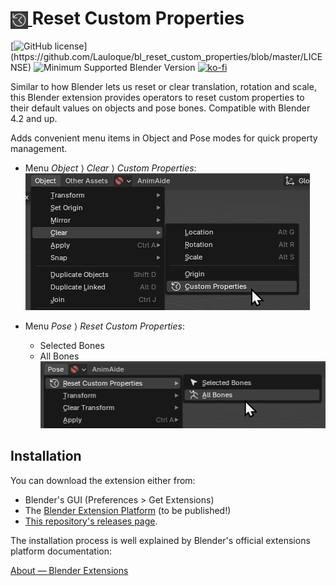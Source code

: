 <h1 tabindex="-1" class="heading-element" dir="auto">
    <a target="_blank" rel="noopener noreferrer" href="Prez/icon.webp">
        <img src="Prez/icon.webp" alt="icon" style="height: 1em; vertical-align: middle;">
    </a>
    Reset Custom Properties
</h1>

[![GitHub license](https://img.shields.io/github/license/Lauloque/bl_reset_custom_properties?style=for-the-badge&labelColor=rgb(63,64,64))](https://github.com/Lauloque/bl_reset_custom_properties/blob/master/LICENSE) ![Minimum Supported Blender Version](https://img.shields.io/badge/Blender-4.2LTS+-green?style=for-the-badge&logo=blender&logoColor=white&labelColor=rgb(64,64,64)) [![ko-fi](https://ko-fi.com/img/githubbutton_sm.svg)](https://ko-fi.com/H2H818FHX)

Similar to how Blender lets us reset or clear translation, rotation and scale, this Blender extension provides operators to reset custom properties to their default values on objects and pose bones. Compatible with Blender 4.2 and up.

Adds convenient menu items in Object and Pose modes for quick property management.

- Menu _Object_ &rang; _Clear_ &rang; _Custom Properties_:  
    ![menu object](Prez/menu_object.webp)

- Menu _Pose_ &rang; _Reset Custom Properties_:  
    - Selected Bones  
    - All Bones  
    ![menu object](Prez/menu_pose.webp)

## Installation

You can download the extension either from:

- Blender's GUI (Preferences > Get Extensions)
- The [Blender Extension Platform](https://extensions.blender.org/add-ons/reset_custom_properties/) (to be published!)
- [This repository's releases page](https://github.com/Lauloque/bl_reset_custom_properties/releases).

The installation process is well explained by Blender's official extensions platform documentation:

[About — Blender Extensions](https://extensions.blender.org/about/)
